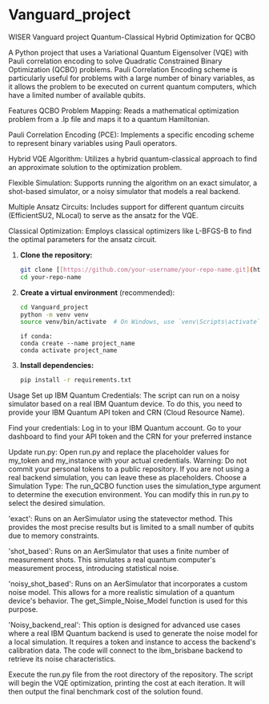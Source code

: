 # Vanguard_project
WISER Vanguard project
Quantum-Classical Hybrid Optimization for QCBO

A Python project that uses a Variational Quantum Eigensolver (VQE) with Pauli correlation encoding to solve Quadratic Constrained Binary Optimization (QCBO) problems.
Pauli Correlation Encoding scheme is particularly useful for problems with a large number of binary variables, as it allows the problem to be executed on current quantum computers, which have a limited number of available qubits.

Features
QCBO Problem Mapping: Reads a mathematical optimization problem from a .lp file and maps it to a quantum Hamiltonian.

Pauli Correlation Encoding (PCE): Implements a specific encoding scheme to represent binary variables using Pauli operators.

Hybrid VQE Algorithm: Utilizes a hybrid quantum-classical approach to find an approximate solution to the optimization problem.

Flexible Simulation: Supports running the algorithm on an exact simulator, a shot-based simulator, or a noisy simulator that models a real backend.

Multiple Ansatz Circuits: Includes support for different quantum circuits (EfficientSU2, NLocal) to serve as the ansatz for the VQE.

Classical Optimization: Employs classical optimizers like L-BFGS-B to find the optimal parameters for the ansatz circuit.


1.  **Clone the repository:**
    ```bash
    git clone [[https://github.com/your-username/your-repo-name.git](https://github.com/shrjawa/Vanguard_project.git)]([https://github.com/your-username/your-repo-name.git](https://github.com/shrjawa/Vanguard_project.git))
    cd your-repo-name
    ```

2.  **Create a virtual environment** (recommended):
    ```bash
    cd Vanguard_project
    python -m venv venv
    source venv/bin/activate  # On Windows, use `venv\Scripts\activate`
    ```
    ```
    if conda:
    conda create --name project_name
    conda activate project_name
    ```

3.  **Install dependencies:**
    ```bash
    pip install -r requirements.txt
    ```






Usage
Set up IBM Quantum Credentials:
The script can run on a noisy simulator based on a real IBM Quantum device. To do this, you need to provide your IBM Quantum API token and CRN (Cloud Resource Name).

Find your credentials: Log in to your IBM Quantum account. Go to your dashboard to find your API token and the CRN for your preferred instance 

Update run.py:
Open run.py and replace the placeholder values for my_token and my_instance with your actual credentials.
Warning: Do not commit your personal tokens to a public repository. If you are not using a real backend simulation, you can leave these as placeholders.
Choose a Simulation Type:
The run_QCBO function uses the simulation_type argument to determine the execution environment. You can modify this in run.py to select the desired simulation.

'exact': Runs on an AerSimulator using the statevector method. This provides the most precise results but is limited to a small number of qubits due to memory constraints.

'shot_based': Runs on an AerSimulator that uses a finite number of measurement shots. This simulates a real quantum computer's measurement process, introducing statistical noise.

'noisy_shot_based': Runs on an AerSimulator that incorporates a custom noise model. This allows for a more realistic simulation of a quantum device's behavior. The get_Simple_Noise_Model function is used for this purpose.

'Noisy_backend_real': This option is designed for advanced use cases where a real IBM Quantum backend is used to generate the noise model for a local simulation. It requires a token and instance to access the backend's calibration data. The code will connect to the ibm_brisbane backend to retrieve its noise characteristics.

Execute the run.py file from the root directory of the repository.
The script will begin the VQE optimization, printing the cost at each iteration. It will then output the final benchmark cost of the solution found.

